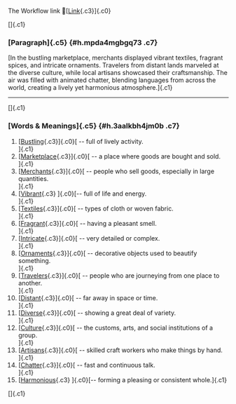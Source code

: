 The Workflow link
👏[[Link](https://www.google.com/url?q=http://www.google.com&sa=D&source=editors&ust=1760754477595965&usg=AOvVaw3E81M7947RiB3x8PMCgN2k){.c3}]{.c0}

[]{.c1}

### [Paragraph]{.c5} {#h.mpda4mgbgq73 .c7}

[In the bustling marketplace, merchants displayed vibrant textiles,
fragrant spices, and intricate ornaments. Travelers from distant lands
marveled at the diverse culture, while local artisans showcased their
craftsmanship. The air was filled with animated chatter, blending
languages from across the world, creating a lively yet harmonious
atmosphere.]{.c1}

------------------------------------------------------------------------

[]{.c1}

### [Words & Meanings]{.c5} {#h.3aalkbh4jm0b .c7}

1.  [[Bustling](https://www.google.com/url?q=http://www.google.com&sa=D&source=editors&ust=1760754477596993&usg=AOvVaw3u2wMtTp8i3pK7KdD2jlFH){.c3}]{.c0}[ --
    full of lively activity.\
    ]{.c1}
2.  [[Marketplace](https://www.google.com/url?q=http://www.google.com&sa=D&source=editors&ust=1760754477597204&usg=AOvVaw3_szbXEA_S9QNQDo36IFvf){.c3}]{.c0}[ --
    a place where goods are bought and sold.\
    ]{.c1}
3.  [[Merchants](https://www.google.com/url?q=http://www.google.com&sa=D&source=editors&ust=1760754477597400&usg=AOvVaw1Z07bEcfmkbnuTfkh2dyPw){.c3}]{.c0}[ --
    people who sell goods, especially in large quantities.\
    ]{.c1}
4.  [[Vibrant](https://www.google.com/url?q=http://www.google.com&sa=D&source=editors&ust=1760754477597665&usg=AOvVaw0-Etylvbqp9y1neGuq00tf){.c3}
    ]{.c0}[-- full of life and energy.\
    ]{.c1}
5.  [[Textiles](https://www.google.com/url?q=http://www.google.com&sa=D&source=editors&ust=1760754477597839&usg=AOvVaw0mLjF3RIqnUuZThLcbVcex){.c3}]{.c0}[ --
    types of cloth or woven fabric.\
    ]{.c1}
6.  [[Fragrant](https://www.google.com/url?q=http://www.google.com&sa=D&source=editors&ust=1760754477598016&usg=AOvVaw0QGs9Rg7516Byh7uQEpeAN){.c3}]{.c0}[ --
    having a pleasant smell.\
    ]{.c1}
7.  [[Intricate](https://www.google.com/url?q=http://www.google.com&sa=D&source=editors&ust=1760754477598195&usg=AOvVaw3w8lG6eHEjV6prV-9Vvlxb){.c3}]{.c0}[ --
    very detailed or complex.\
    ]{.c1}
8.  [[Ornaments](https://www.google.com/url?q=http://www.google.com&sa=D&source=editors&ust=1760754477598374&usg=AOvVaw20BEqeTUO4UhWaJNLf6Y78){.c3}]{.c0}[ --
    decorative objects used to beautify something.\
    ]{.c1}
9.  [[Travelers](https://www.google.com/url?q=http://www.google.com&sa=D&source=editors&ust=1760754477598600&usg=AOvVaw2M9J9-IfDndQ8LLrCGvGFb){.c3}]{.c0}[ --
    people who are journeying from one place to another.\
    ]{.c1}
10. [[Distant](https://www.google.com/url?q=http://www.google.com&sa=D&source=editors&ust=1760754477598813&usg=AOvVaw0RXQ-ufiaQ5-Ktnq7PT8c5){.c3}]{.c0}[ --
    far away in space or time.\
    ]{.c1}
11. [[Diverse](https://www.google.com/url?q=http://www.google.com&sa=D&source=editors&ust=1760754477598985&usg=AOvVaw1IW9GORTHFJ36tDi-owc9F){.c3}]{.c0}[ --
    showing a great deal of variety.\
    ]{.c1}
12. [[Culture](https://www.google.com/url?q=http://www.google.com&sa=D&source=editors&ust=1760754477599156&usg=AOvVaw0MlhDBxr9y9IiWbxCdorNm){.c3}]{.c0}[ --
    the customs, arts, and social institutions of a group.\
    ]{.c1}
13. [[Artisans](https://www.google.com/url?q=http://www.google.com&sa=D&source=editors&ust=1760754477599372&usg=AOvVaw0B7ozYuHDh0W3GjgMrmjvY){.c3}]{.c0}[ --
    skilled craft workers who make things by hand.\
    ]{.c1}
14. [[Chatter](https://www.google.com/url?q=http://www.google.com&sa=D&source=editors&ust=1760754477599605&usg=AOvVaw2f902M4G3WFzqWmY-Ko4Xu){.c3}]{.c0}[ --
    fast and continuous talk.\
    ]{.c1}
15. [[Harmonious](https://www.google.com/url?q=http://www.google.com&sa=D&source=editors&ust=1760754477599789&usg=AOvVaw0MYLUQKBepTZoD5qmMjMeL){.c3}
    ]{.c0}[-- forming a pleasing or consistent whole.]{.c1}

[]{.c1}

